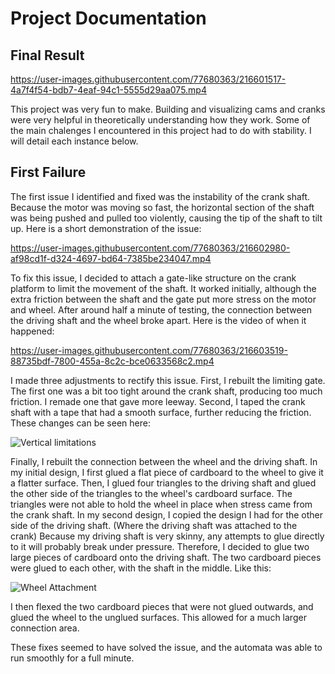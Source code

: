 # Project Documentation
## Final Result



https://user-images.githubusercontent.com/77680363/216601517-4a7f4f54-bdb7-4eaf-94c1-5555d29aa075.mp4



This project was very fun to make. Building and visualizing cams and cranks were very helpful in theoretically understanding how they work. Some of the main chalenges I encountered in this project had to do with stability. I will detail each instance below. 

## First Failure
The first issue I identified and fixed was the instability of the crank shaft. Because the motor was moving so fast, the horizontal section of the shaft was being pushed and pulled too violently, causing the tip of the shaft to tilt up. Here is a short demonstration of the issue:


https://user-images.githubusercontent.com/77680363/216602980-af98cd1f-d324-4697-bd64-7385be234047.mp4



To fix this issue, I decided to attach a gate-like structure on the crank platform to limit the movement of the shaft. It worked initially, although the extra friction between the shaft and the gate put more stress on the motor and wheel. After around half a minute of testing, the connection between the driving shaft and the wheel broke apart. Here is the video of when it happened:


https://user-images.githubusercontent.com/77680363/216603519-88735bdf-7800-455a-8c2c-bce0633568c2.mp4


I made three adjustments to rectify this issue. First, I rebuilt the limiting gate. The first one was a bit too tight around the crank shaft, producing too much friction. I remade one that gave more leeway. Second, I taped the crank shaft with a tape that had a smooth surface, further reducing the friction. These changes can be seen here:

![Vertical limitations](https://user-images.githubusercontent.com/77680363/216605518-d6c4803a-9e5b-405d-ad57-70ac26a8b86d.png)

Finally, I rebuilt the connection between the wheel and the driving shaft. In my initial design, I first glued a flat piece of cardboard to the wheel to give it a flatter surface. Then, I glued four triangles to the driving shaft and glued the other side of the triangles to the wheel's cardboard surface. The triangles were not able to hold the wheel in place when stress came from the crank shaft. In my second design, I copied the design I had for the other side of the driving shaft. (Where the driving shaft was attached to the crank) Because my driving shaft is very skinny, any attempts to glue directly to it will probably break under pressure. Therefore, I decided to glue two large pieces of cardboard onto the driving shaft. The two cardboard pieces were glued to each other, with the shaft in the middle. Like this:

![Wheel Attachment](https://user-images.githubusercontent.com/77680363/216605095-e23f9322-b43a-42be-a131-4953989b3de9.png)

I then flexed the two cardboard pieces that were not glued outwards, and glued the wheel to the unglued surfaces. This allowed for a much larger connection area. 

These fixes seemed to have solved the issue, and the automata was able to run smoothly for a full minute. 
